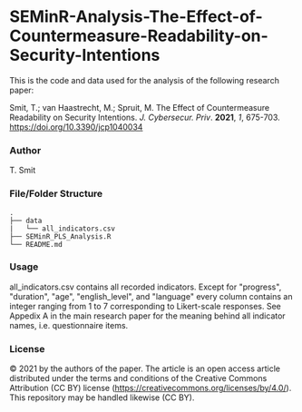 # SEMinR-Analysis-The-Effect-of-Countermeasure-Readability-on-Security-Intentions
This is the code and data used for the analysis of the following research paper:

Smit, T.; van Haastrecht, M.; Spruit, M. The Effect of Countermeasure Readability on Security Intentions. _J. Cybersecur. Priv_. **2021**, _1_, 675-703. https://doi.org/10.3390/jcp1040034



### Author

T. Smit

### File/Folder Structure
    .
    ├── data					          
    |   └── all_indicators.csv	
    ├── SEMinR_PLS_Analysis.R
    └── README.md

### Usage

all_indicators.csv contains all recorded indicators. Except for "progress", "duration", "age", "english_level", and "language" every column contains an integer ranging from 1 to 7 corresponding to Likert-scale responses.
See Appedix A in the main research paper for the meaning behind all indicator names, i.e. questionnaire items.

### License

© 2021 by the authors of the paper. The article is an open access article distributed under the terms and conditions of the Creative Commons Attribution (CC BY) license (https://creativecommons.org/licenses/by/4.0/). This repository may be handled likewise (CC BY).
